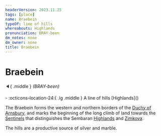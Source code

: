 ```yaml
---
headerVersion: 2023.11.25
tags: [place]
name: Braebein
typeOf: line of hills
whereabouts: Highlands
pronunciation: BRAY-been
dm_notes: none
dm_owner: none
title: Braebein
---
```

# Braebein
:speaker:{ .middle } *(BRAY-been)*  
<div class="grid cards ext-narrow-margin ext-one-column" markdown>
-    :octicons-location-24:{ .lg .middle } A line of hills [Highlands](<highlands/highlands.md>)  
</div>


The Braebein forms the western and northern borders of the [Duchy of Arnsbury](<heartlands/duchy-of-arnsbury.md>), and marks the beginning of the long climb of land towards the [Sentinels](<../../sentinel-range.md>) that distinguishes the Sembaran [Highlands](<highlands/highlands.md>) and [Zimkova](<../zimkova/zimkova.md>).

The hills are a productive source of silver and marble. 